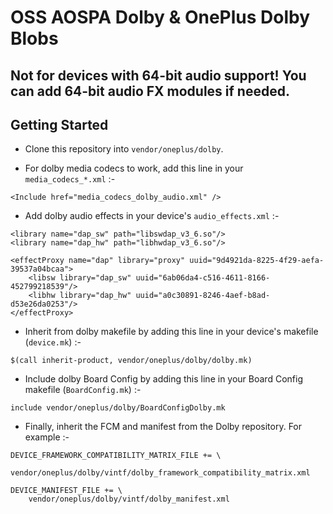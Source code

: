 # OSS AOSPA Dolby & OnePlus Dolby Blobs

## Not for devices with 64-bit audio support! You can add 64-bit audio FX modules if needed.

## Getting Started

-  Clone this repository into `vendor/oneplus/dolby`.

- For dolby media codecs to work, add this line in your `media_codecs_*.xml` :-

```
<Include href="media_codecs_dolby_audio.xml" />
```

- Add dolby audio effects in your device's `audio_effects.xml` :-

```
<library name="dap_sw" path="libswdap_v3_6.so"/>
<library name="dap_hw" path="libhwdap_v3_6.so"/>
```

```
<effectProxy name="dap" library="proxy" uuid="9d4921da-8225-4f29-aefa-39537a04bcaa">
    <libsw library="dap_sw" uuid="6ab06da4-c516-4611-8166-452799218539"/>
    <libhw library="dap_hw" uuid="a0c30891-8246-4aef-b8ad-d53e26da0253"/>
</effectProxy>
```

- Inherit from dolby makefile by adding this line in your device's makefile (`device.mk`) :-

```
$(call inherit-product, vendor/oneplus/dolby/dolby.mk)
```

- Include dolby Board Config by adding this line in your Board Config makefile (`BoardConfig.mk`) :-

```
include vendor/oneplus/dolby/BoardConfigDolby.mk
```

- Finally, inherit the FCM and manifest from the Dolby repository. For example :-

```
DEVICE_FRAMEWORK_COMPATIBILITY_MATRIX_FILE += \
    vendor/oneplus/dolby/vintf/dolby_framework_compatibility_matrix.xml
```

```
DEVICE_MANIFEST_FILE += \
    vendor/oneplus/dolby/vintf/dolby_manifest.xml
```
